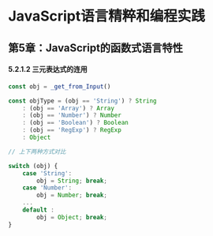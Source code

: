 # JavaScript语言精粹和编程实践



## 第5章：JavaScript的函数式语言特性



#### 5.2.1.2 三元表达式的连用

```JavaScript
const obj = _get_from_Input()

const objType = (obj == 'String') ? String
	: (obj == 'Array') ? Array
	: (obj == 'Number') ? Number
	: (obj == 'Boolean') ? Boolean
	: (obj == 'RegExp') ? RegExp
	: Object

// 上下两种方式对比

switch (obj) {
    case 'String':
        obj = String; break;
    case 'Number':
        obj = Number; break;
    ...
    default :
    	obj = Object; break;
}

```

